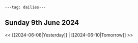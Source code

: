 ```
---tag: dailies---
```

## Sunday 9th June 2024


<< [[2024-06-08|Yesterday]] | [[2024-06-10|Tomorrow]] >>




